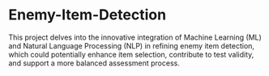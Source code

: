 # Enemy-Item-Detection
This project delves into the innovative integration of Machine Learning (ML) and Natural Language Processing (NLP) in refining enemy item detection, which could potentially enhance item selection, contribute to test validity, and support a more balanced assessment process.
